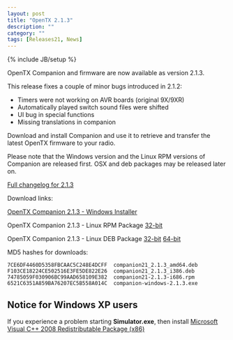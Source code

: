 ```yaml
---
layout: post
title: "OpenTX 2.1.3"
description: ""
category: ""
tags: [Releases21, News]
---
```

{% include JB/setup %}

OpenTX Companion and firmware are now available as version 2.1.3.

This release fixes a couple of minor bugs introduced in 2.1.2:

- Timers were not working on AVR boards (original 9X/9XR)
- Automatically played switch sound files were shifted
- UI bug in special functions
- Missing translations in companion

Download and install Companion and use it to retrieve and transfer the latest OpenTX firmware to your radio.

Please note that the Windows version and the Linux RPM versions of Companion are released first. OSX and deb packages may be released later on.

[Full changelog for 2.1.3](https://github.com/opentx/opentx/releases/tag/2.1.3)

Download links:

[OpenTX Companion 2.1.3 - Windows Installer](http://downloads-21.open-tx.org/companion/companion-windows-2.1.3.exe)

OpenTX Companion 2.1.3 - Linux RPM Package [32-bit](http://downloads-21.open-tx.org/companion/companion21-2.1.3-i686.rpm)

OpenTX Companion 2.1.3 - Linux DEB Package [32-bit](http://downloads-21.open-tx.org/companion/companion21_2.1.3_i386.deb) [64-bit](http://downloads-21.open-tx.org/companion/companion21_2.1.3_amd64.deb)

MD5 hashes for downloads:

```
7CE6DF4460D5358FBCAAC5C248E4DCFF  companion21_2.1.3_amd64.deb
F103CE18224CE502516E3FE5DE822E26  companion21_2.1.3_i386.deb
74785059F030906BC99AAD658109E382  companion21-2.1.3-i686.rpm
6521C6351A859BA76207EC5B558A014C  companion-windows-2.1.3.exe
```

## Notice for Windows XP users
If you experience a problem starting **Simulator.exe**, then install [Microsoft Visual C++ 2008 Redistributable Package (x86)](http://www.microsoft.com/en-us/download/details.aspx?id=29)
